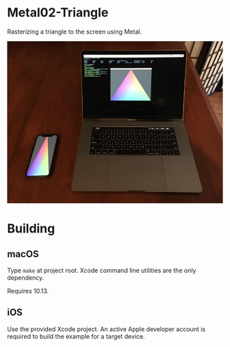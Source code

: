 # Metal02-Triangle
Rasterizing a triangle to the screen using Metal.

![Example running on macOS and iOS](Metal02-Triangle.jpg)

# Building

## macOS

Type `make` at project root. Xcode command line utilities are the only dependency.

Requires 10.13.

## iOS

Use the provided Xcode project. An active Apple developer account is required to build the example for a target device.
